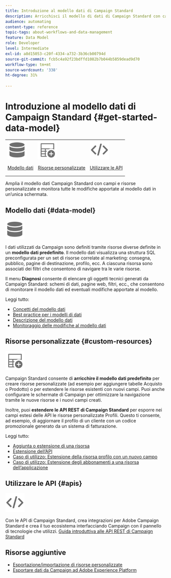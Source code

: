 ```yaml
---
title: Introduzione al modello dati di Campaign Standard
description: Arricchisci il modello di dati di Campaign Standard con campi e risorse personalizzati ed estendi le API REST per esporre i campi estesi.
audience: automating
content-type: reference
topic-tags: about-workflows-and-data-management
feature: Data Model
role: Developer
level: Intermediate
exl-id: a8d15053-c20f-4334-a732-3b36cb00794d
source-git-commit: fcb5c4a92f23bdffd1082b7b044b5859dead9d70
workflow-type: tm+mt
source-wordcount: '338'
ht-degree: 31%

---
```


# Introduzione al modello dati di Campaign Standard {#get-started-data-model}

<table>
<tr>
<td><img src="assets/do-not-localize/icon_datamodel.svg" width="60px"><p><a href="#data-model">Modello dati</a></p></td>
<td><img src="assets/do-not-localize/icon_custom.svg" width="60px"><p><a href="#custom-resources">Risorse personalizzate</a></p></td><td><img src="assets/do-not-localize/icon_api.svg" width="60px"><p><a href="#custom-resources">Utilizzare le API</a></p></td></tr>
</table>

Amplia il modello dati Campaign Standard con campi e risorse personalizzate e monitora tutte le modifiche apportate al modello dati in un’unica schermata.

## Modello dati {#data-model}

<img src="assets/do-not-localize/icon_datamodel.svg" width="60px">

I dati utilizzati da Campaign sono definiti tramite risorse diverse definite in un **modello dati predefinito**. Il modello dati visualizza una struttura SQL preconfigurata per un set di risorse correlate al marketing: consegna, pubblico, pagine di destinazione, profilo, ecc. A ciascuna risorsa sono associati dei filtri che consentono di navigare tra le varie risorse.

Il menu **Diagnosi** consente di elencare gli oggetti tecnici generati da Campaign Standard: schemi di dati, pagine web, filtri, ecc., che consentono di monitorare il modello dati ed eventuali modifiche apportate al modello.

Leggi tutto:

* [Concetti del modello dati](../../developing/using/data-model-concepts.md)
* [Best practice per i modelli di dati](../../developing/using/data-model-best-practices.md)
* [Descrizione del modello dati](../../developing/using/datamodel-introduction.md)
* [Monitoraggio delle modifiche al modello dati](../../developing/using/monitoring-data-model-changes.md)

## Risorse personalizzate {#custom-resources}

<img src="assets/do-not-localize/icon_custom.svg" width="60px">

Campaign Standard consente di **arricchire il modello dati predefinito** per creare risorse personalizzate (ad esempio per aggiungere tabelle Acquisto o Prodotto) o per estendere le risorse esistenti con nuovi campi. Puoi anche configurare le schermate di Campaign per ottimizzare la navigazione tramite le nuove risorse e i nuovi campi creati.

Inoltre, puoi **estendere le API REST di Campaign Standard** per esporre nei campi estesi delle API le risorse personalizzate Profili. Questo ti consente, ad esempio, di aggiornare il profilo di un cliente con un codice promozionale generato da un sistema di fatturazione.

Leggi tutto:

* [Aggiunta o estensione di una risorsa](../../developing/using/key-steps-to-add-a-resource.md)
* [Estensione dell’API](../../developing/using/about-extending-the-api.md)
* [Caso di utilizzo: Estensione della risorsa profilo con un nuovo campo](../../developing/using/extending-the-profile-resource-with-a-new-field.md)
* [Caso di utilizzo: Estensione degli abbonamenti a una risorsa dell’applicazione](../../developing/using/extending-the-subscriptions-to-an-application-resource.md)

## Utilizzare le API {#apis}

<img src="assets/do-not-localize/icon_api.svg" width="60px">

Con le API di Campaign Standard, crea integrazioni per Adobe Campaign Standard e crea il tuo ecosistema interfacciando Campaign con il pannello di tecnologie che utilizzi. [Guida introduttiva alle API REST di Campaign Standard](../../api/using/get-started-apis.md)

## Risorse aggiuntive

* [Esportazione/importazione di risorse personalizzate](https://helpx.adobe.com/campaign/kb/acs-get-started-with-cusres.html)
* [Esportare dati da Campaign ad Adobe Experience Platform](../../integrating/using/export-campaign-data.md)
